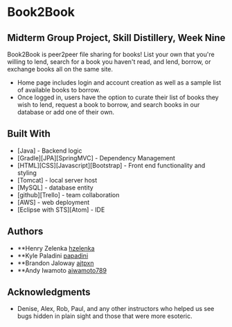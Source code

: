 # Book2Book #

## Midterm Group Project, Skill Distillery, Week Nine ##

Book2Book is peer2peer file sharing for books!  List your own that you're willing to lend, search for a book you haven't read, and lend, borrow, or exchange books all on the same site.  
- Home page includes login and account creation as well as a sample list of available books to borrow.
- Once logged in, users have the option to curate their list of books they wish to lend, request a book to borrow, and search books in our database or add one of their own.  



<!-- -- mapping entities
-- cascading fields
-- controllers pulling from different DAO
-- merge conflicts
-- session through out pages
-- having two lists but displaying in same controller method
-- pair programming  -->

## Built With

* [Java] - Backend logic
* [Gradle][JPA][SpringMVC] - Dependency Management
* [HTML][CSS][Javascript][Bootstrap] - Front end functionality and styling
* [Tomcat] - local server host
* [MySQL] - database entity
* [github][Trello] - team collaboration
* [AWS] - web deployment
* [Eclipse with STS][Atom] - IDE


## Authors

* **Henry Zelenka [hzelenka](https://github.com/hzelenka)
* **Kyle Paladini [papadini](https://github.com/papadini)
* **Brandon Jaloway [ajtpxn](https://github.com/ajtpxn)
* **Andy Iwamoto [aiwamoto789](https://github.com/aiwamoto789)



## Acknowledgments

* Denise, Alex, Rob, Paul, and any other instructors who helped us see bugs hidden in plain sight and those that were more esoteric.
